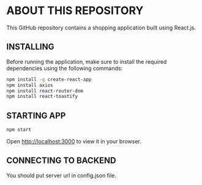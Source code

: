 # ABOUT THIS REPOSITORY

This GitHub repository contains a shopping application built using React.js. 
## INSTALLING

Before running the application, make sure to install the required dependencies using the following commands:
```bash
npm install -g create-react-app
npm install axios
npm install react-router-dom
npm install react-toastify
```

## STARTING APP
```bash
npm start
```
Open [http://localhost:3000](http://localhost:3000) to view it in your browser.

## CONNECTING TO BACKEND
You should put server url in config.json file.
